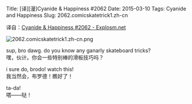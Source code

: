 Title: [译][漫]Cyanide & Happiness #2062
Date: 2015-03-10
Tags: Cyanide and Happiness
Slug: 2062.comicskatetrick1.zh-cn

译自：[Cyanide & Happiness #2062 - Explosm.net](http://explosm.net/comics/2062/)


![2062.comicskatetrick1.zh-cn.png](/static/images/comics/2062.comicskatetrick1.zh-cn.png)




sup, bro dawg.
do you know any ganarly skateboard tricks?      
嘿，伙计。你会一些特别棒的滑板技巧吗？


i sure do, brodo! watch this!       
我当然会，布罗德！瞧好了！

ta-da!      
嗒——哒！
